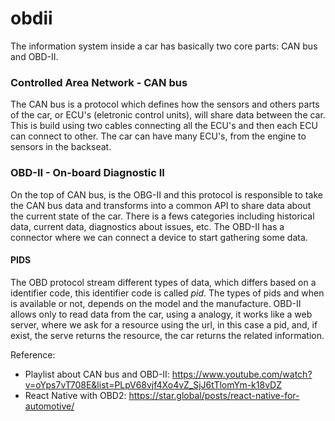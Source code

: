 # obdii

The information system inside a car has basically two core parts: CAN bus and OBD-II. 

### Controlled Area Network - CAN bus
The CAN bus is a protocol which defines how the sensors and others parts of the car, or ECU's (eletronic control units), will share data between the car. This is build using two cables connecting all the ECU's and then each ECU can connect to other.
The car can have many ECU's, from the engine to sensors in the backseat.

### OBD-II - On-board Diagnostic II
On the top of CAN bus, is the OBG-II and this protocol is responsible to take the CAN bus data and transforms into a common API to share data about the current state of the car. There is a fews categories including historical data, current data, diagnostics about issues, etc.
The OBD-II has a connector where we can connect a device to start gathering some data.
#### PIDS
The OBD protocol stream different types of data, which differs based on a identifier code, this identifier code is called *pid*. The types of pids and when is available or not, depends on the model and the manufacture.
OBD-II allows only to read data from the car, using a analogy, it works like a web server, where we ask for a resource using the url, in this case a pid, and, if exist, the serve returns the resource, the car returns the related information.

Reference:

* Playlist about CAN bus and  OBD-II: https://www.youtube.com/watch?v=oYps7vT708E&list=PLpV68vjf4Xo4vZ_SjJ6tTlomYm-k18vDZ
* React Native with OBD2: https://star.global/posts/react-native-for-automotive/
